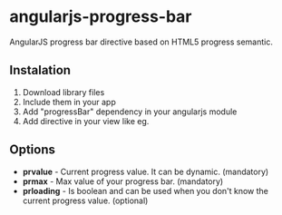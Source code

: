 # angularjs-progress-bar
AngularJS progress bar directive based on HTML5 progress semantic.

## Instalation
1. Download library files
2. Include them in your app
3. Add "progressBar" dependency in your angularjs module
4. Add directive in your view like eg. <progress-bar prvalue="60" prmax="100" prloading="false"></progress-bar> 

## Options
* **prvalue** - Current progress value. It can be dynamic. (mandatory)
* **prmax** - Max value of your progress bar. (mandatory)
* **prloading** - Is boolean and can be used when you don't know the current progress value. (optional)

